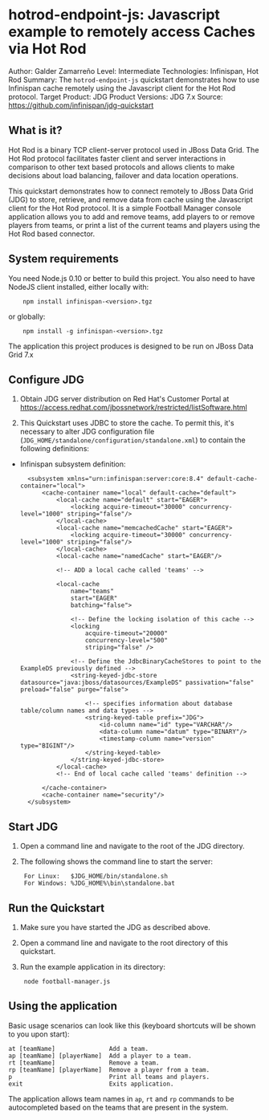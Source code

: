 hotrod-endpoint-js: Javascript example to remotely access Caches via Hot Rod
=========================================
Author: Galder Zamarreño
Level: Intermediate
Technologies: Infinispan, Hot Rod
Summary: The `hotrod-endpoint-js` quickstart demonstrates how to use 
Infinispan cache remotely using the Javascript client for the Hot Rod protocol.
Target Product: JDG
Product Versions: JDG 7.x
Source: <https://github.com/infinispan/jdg-quickstart>

What is it?
-----------

Hot Rod is a binary TCP client-server protocol used in JBoss Data Grid. 
The Hot Rod protocol facilitates faster client and server interactions in 
comparison to other text based protocols and allows clients to make 
decisions about load balancing, failover and data location operations.

This quickstart demonstrates how to connect remotely to JBoss Data Grid (JDG) 
to store, retrieve, and remove data from cache using the Javascript client for 
the Hot Rod protocol. It is a simple Football Manager console application 
allows you to add and remove teams, add players to or remove players from 
teams, or print a list of  the current teams and players using the Hot Rod 
based connector.


System requirements
-------------------

You need Node.js 0.10 or better to build this project. You also need to have NodeJS client installed, either locally with:

        npm install infinispan-<version>.tgz

or globally:

        npm install -g infinispan-<version>.tgz

The application this project produces is designed to be run on JBoss Data Grid 7.x

 
Configure JDG
-------------

1. Obtain JDG server distribution on Red Hat's Customer Portal at 
https://access.redhat.com/jbossnetwork/restricted/listSoftware.html

2. This Quickstart uses JDBC to store the cache. To permit this, it's 
necessary to alter JDG configuration file (`JDG_HOME/standalone/configuration/standalone.xml`) 
to contain the following definitions:
   
* Infinispan subsystem definition:

        <subsystem xmlns="urn:infinispan:server:core:8.4" default-cache-container="local">
            <cache-container name="local" default-cache="default">
                <local-cache name="default" start="EAGER">
                    <locking acquire-timeout="30000" concurrency-level="1000" striping="false"/>
                </local-cache>
                <local-cache name="memcachedCache" start="EAGER">
                    <locking acquire-timeout="30000" concurrency-level="1000" striping="false"/>
                </local-cache>
                <local-cache name="namedCache" start="EAGER"/>

                <!-- ADD a local cache called 'teams' -->

                <local-cache
                    name="teams"
                    start="EAGER"
                    batching="false">

                    <!-- Define the locking isolation of this cache -->
                    <locking
                        acquire-timeout="20000"
                        concurrency-level="500"
                        striping="false" />

                    <!-- Define the JdbcBinaryCacheStores to point to the ExampleDS previously defined -->
                    <string-keyed-jdbc-store datasource="java:jboss/datasources/ExampleDS" passivation="false" preload="false" purge="false">

                        <!-- specifies information about database table/column names and data types -->
                        <string-keyed-table prefix="JDG">
                            <id-column name="id" type="VARCHAR"/>
                            <data-column name="datum" type="BINARY"/>
                            <timestamp-column name="version" type="BIGINT"/>
                        </string-keyed-table>
                    </string-keyed-jdbc-store>
                </local-cache>
                <!-- End of local cache called 'teams' definition -->

            </cache-container>
            <cache-container name="security"/>
        </subsystem>

Start JDG
---------

1. Open a command line and navigate to the root of the JDG directory.
2. The following shows the command line to start the server:

        For Linux:   $JDG_HOME/bin/standalone.sh
        For Windows: %JDG_HOME%\bin\standalone.bat


Run the Quickstart
------------------

1. Make sure you have started the JDG as described above.
2. Open a command line and navigate to the root directory of this quickstart.
3. Run the example application in its directory:

        node football-manager.js
 

Using the application
---------------------
Basic usage scenarios can look like this (keyboard shortcuts will be shown to you upon start):

    at [teamName]               Add a team.
    ap [teamName] [playerName]  Add a player to a team.
    rt [teamName]               Remove a team.
    rp [teamName] [playerName]  Remove a player from a team.
    p                           Print all teams and players.
    exit                        Exits application.

The application allows team names in `ap`, `rt` and `rp` commands to be 
autocompleted based on the teams that are present in the system.
